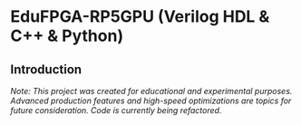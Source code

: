 # EduFPGA-RP5GPU (Verilog HDL & C++ & Python)

## Introduction

*Note: This project was created for educational and experimental purposes. Advanced production features and high-speed optimizations are topics for future consideration. Code is currently being refactored.*
